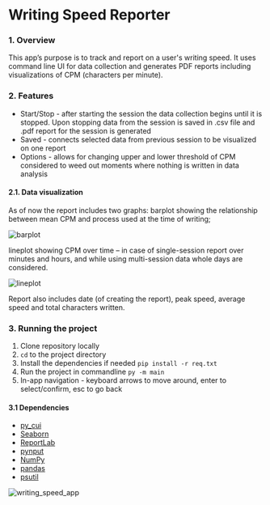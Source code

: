 # Writing Speed Reporter 
### 1. Overview
This app’s purpose is to track and report on a user's writing speed. It uses command line UI for data collection and generates PDF reports including visualizations of CPM (characters per minute).
### 2. Features
* Start/Stop - after starting the session the data collection begins until it is stopped. Upon stopping data from the session is saved in .csv file and .pdf report for the session is generated
* Saved - connects selected data from previous session to be visualized on one report
* Options - allows for changing upper and lower threshold of CPM considered to weed out moments where nothing is written in data analysis

#### 2.1. Data visualization
As of now the report includes two graphs: barplot showing the relationship between mean CPM and process used at the time of writing;

![barplot](https://github.com/user-attachments/assets/ba8797d6-3d62-4ae6-b89d-cbb1c75ce9f5)

lineplot showing CPM over time – in case of single-session report over minutes and hours, and while using multi-session data whole days are considered. 

![lineplot](https://github.com/user-attachments/assets/9deef5fb-2b61-4524-83f5-a6854410c713)

Report also includes date (of creating the report), peak speed, average speed and total characters written.

### 3. Running the project 
1. Clone repository locally
2. `cd` to the project directory
3. Install the dependencies if needed `pip install -r req.txt`
4. Run the project in commandline `py -m main`
5. In-app navigation - keyboard arrows to move around, enter to select/confirm, esc to go back

#### 3.1 Dependencies
* [py_cui](https://jwlodek.github.io/py_cui-docs/)
* [Seaborn](https://seaborn.pydata.org/)
* [ReportLab](https://www.reportlab.com/)
* [pynput](https://pynput.readthedocs.io/en/latest/)
* [NumPy](https://numpy.org/)
* [pandas](https://pandas.pydata.org/)
* [psutil](https://psutil.readthedocs.io/en/latest/)

![writing_speed_app](https://github.com/user-attachments/assets/83608928-b3d5-4a5a-adbb-d15e46ec4841)
